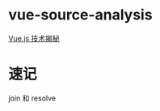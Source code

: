 # vue-source-analysis


[Vue.js 技术揭秘](https://github.com/ustbhuangyi/vue-analysis)


# 速记

join 和 resolve